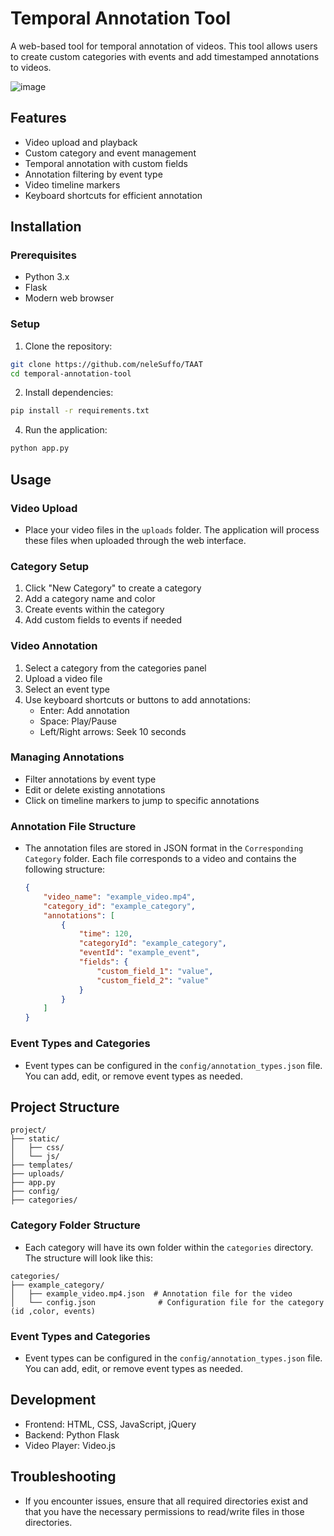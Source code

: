 # Temporal Annotation Tool

A web-based tool for temporal annotation of videos. This tool allows users to create custom categories with events and add timestamped annotations to videos.

![image](Capture.JPG)

## Features

- Video upload and playback
- Custom category and event management
- Temporal annotation with custom fields
- Annotation filtering by event type
- Video timeline markers
- Keyboard shortcuts for efficient annotation

## Installation

### Prerequisites
- Python 3.x
- Flask
- Modern web browser

### Setup
1. Clone the repository:
```bash
git clone https://github.com/neleSuffo/TAAT
cd temporal-annotation-tool
```

2. Install dependencies:
```bash
pip install -r requirements.txt
```
4. Run the application:
```bash
python app.py
```

## Usage

### Video Upload
- Place your video files in the `uploads` folder. The application will process these files when uploaded through the web interface.

### Category Setup
1. Click "New Category" to create a category
2. Add a category name and color
3. Create events within the category
4. Add custom fields to events if needed

### Video Annotation
1. Select a category from the categories panel
2. Upload a video file
3. Select an event type
4. Use keyboard shortcuts or buttons to add annotations:
   - Enter: Add annotation
   - Space: Play/Pause
   - Left/Right arrows: Seek 10 seconds

### Managing Annotations
- Filter annotations by event type
- Edit or delete existing annotations
- Click on timeline markers to jump to specific annotations

### Annotation File Structure
- The annotation files are stored in JSON format in the `Corresponding Category` folder. Each file corresponds to a video and contains the following structure:
  ```json
  {
      "video_name": "example_video.mp4",
      "category_id": "example_category",
      "annotations": [
          {
              "time": 120,
              "categoryId": "example_category",
              "eventId": "example_event",
              "fields": {
                  "custom_field_1": "value",
                  "custom_field_2": "value"
              }
          }
      ]
  }
  ```

### Event Types and Categories
- Event types can be configured in the `config/annotation_types.json` file. You can add, edit, or remove event types as needed.

## Project Structure
```
project/
├── static/
│   ├── css/
│   └── js/
├── templates/
├── uploads/
├── app.py
├── config/
├── categories/

```
### Category Folder Structure
- Each category will have its own folder within the `categories` directory. The structure will look like this:
```
categories/
├── example_category/
│   ├── example_video.mp4.json  # Annotation file for the video
│   └── config.json              # Configuration file for the category (id ,color, events)
```

### Event Types and Categories
- Event types can be configured in the `config/annotation_types.json` file. You can add, edit, or remove event types as needed.


## Development
- Frontend: HTML, CSS, JavaScript, jQuery
- Backend: Python Flask
- Video Player: Video.js

## Troubleshooting
- If you encounter issues, ensure that all required directories exist and that you have the necessary permissions to read/write files in those directories.


